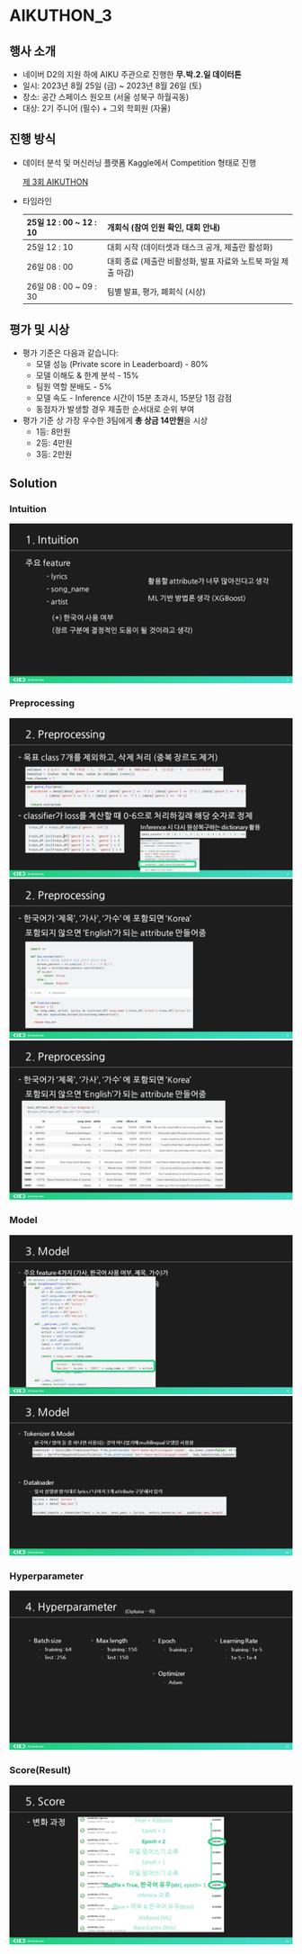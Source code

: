 # AIKUTHON_3

## 행사 소개

- 네이버 D2의 지원 하에 AIKU 주관으로 진행한 **무.박.2.일 데이터톤**
- 일시: 2023년 8월 25일 (금) ~ 2023년 8월 26일 (토)
- 장소: 공간 스페이스 원오프 (서울 성북구 하월곡동)
- 대상: 2기 주니어 (필수) + 그외 학회원 (자율)

## 진행 방식

- 데이터 분석 및 머신러닝 플랫폼 Kaggle에서 Competition 형태로 진행
    
    [제 3회 AIKUTHON](https://www.kaggle.com/competitions/3-aikuthon)
    
- 타임라인
    
    | 25일 12 : 00 ~ 12 : 10 | 개회식 (참여 인원 확인, 대회 안내) |
    | --- | --- |
    | 25일 12 : 10 | 대회 시작 (데이터셋과 태스크 공개, 제출란 활성화) |
    | 26일 08 : 00 | 대회 종료 (제출란 비활성화, 발표 자료와 노트북 파일 제출 마감) |
    | 26일 08 : 00 ~ 09 : 30 | 팀별 발표, 평가, 폐회식 (시상) |

## 평가 및 시상

- 평가 기준은 다음과 같습니다:
    - 모델 성능 (Private score in Leaderboard) - 80%
    - 모델 이해도 & 한계 분석 - 15%
    - 팀원 역할 분배도 - 5%
    - 모델 속도 - Inference 시간이 15분 초과시, 15분당 1점 감점
    - 동점자가 발생할 경우 제출한 순서대로 순위 부여
- 평가 기준 상 가장 우수한 3팀에게 **총 상금 14만원**을 시상
    - 1등: 8만원
    - 2등: 4만원
    - 3등: 2만원
 
## Solution

### Intuition
![슬라이드](./solution_ppt_image/슬라이드3.jpg)

### Preprocessing
![슬라이드](./solution_ppt_image/슬라이드5.jpg)
![슬라이드](./solution_ppt_image/슬라이드6.jpg)
![슬라이드](./solution_ppt_image/슬라이드7.jpg)

### Model
![슬라이드](./solution_ppt_image/슬라이드9.jpg)
![슬라이드](./solution_ppt_image/슬라이드10.jpg)

### Hyperparameter
![슬라이드](./solution_ppt_image/슬라이드12.jpg)

### Score(Result)
![슬라이드](./solution_ppt_image/슬라이드14.jpg)
